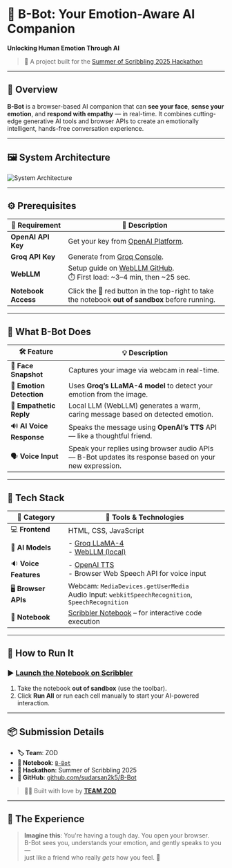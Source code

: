 
# 🤖 **B-Bot: Your Emotion-Aware AI Companion**  
**Unlocking Human Emotion Through AI**  
> 🚀 A project built for the [Summer of Scribbling 2025 Hackathon](https://hub.scribbler.live)

---

## 🧠 Overview

**B-Bot** is a browser-based AI companion that can **see your face**, **sense your emotion**, and **respond with empathy** — in real-time. It combines cutting-edge generative AI tools and browser APIs to create an emotionally intelligent, hands-free conversation experience.

---

## 🖼️ System Architecture

![System Architecture](https://github.com/user-attachments/assets/01167513-30cd-496d-ad75-395d3a2e2dd5)

---

## ⚙️ Prerequisites

| 🔑 Requirement         | 📌 Description                                                                                                   |
|------------------------|------------------------------------------------------------------------------------------------------------------|
| **OpenAI API Key**     | Get your key from [OpenAI Platform](https://platform.openai.com/settings/organization/api-keys).               |
| **Groq API Key**       | Generate from [Groq Console](https://console.groq.com/keys).                                                    |
| **WebLLM**             | Setup guide on [WebLLM GitHub](https://github.com/mlc-ai/web-llm). <br> ⏱️ First load: ~3–4 min, then ~25 sec. |
| **Notebook Access**    | Click the 🔴 red button in the top-right to take the notebook **out of sandbox** before running.                |

---

## 🎯 What B-Bot Does

| 🛠️ Feature                   | 💡 Description                                                                                           |
|-----------------------------|-----------------------------------------------------------------------------------------------------------|
| 📸 **Face Snapshot**         | Captures your image via webcam in real-time.                                                              |
| 🧠 **Emotion Detection**     | Uses **Groq’s LLaMA-4 model** to detect your emotion from the image.                                       |
| 💬 **Empathetic Reply**      | Local LLM (WebLLM) generates a warm, caring message based on detected emotion.                            |
| 🔊 **AI Voice Response**     | Speaks the message using **OpenAI’s TTS** API — like a thoughtful friend.                                 |
| 🗣️ **Voice Input**           | Speak your replies using browser audio APIs — B-Bot updates its response based on your new expression.     |

---

## 🧰 Tech Stack

| 🔧 Category         | 🧠 Tools & Technologies                                                                                                                  |
|--------------------|------------------------------------------------------------------------------------------------------------------------------------------|
| 💻 **Frontend**     | HTML, CSS, JavaScript                                                                                                                    |
| 🧠 **AI Models**    | - [Groq LLaMA-4](https://groq.com/) <br> - [WebLLM (local)](https://github.com/mlc-ai/web-llm)                                            |
| 🔉 **Voice Features** | - [OpenAI TTS](https://platform.openai.com/docs/guides/text-to-speech) <br> - Browser Web Speech API for voice input                   |
| 🖥️ **Browser APIs** | Webcam: `MediaDevices.getUserMedia` <br> Audio Input: `webkitSpeechRecognition`, `SpeechRecognition`                                     |
| 📒 **Notebook**     | [Scribbler Notebook](https://app.scribbler.live) – for interactive code execution                                                        |

---

## 🚀 How to Run It

### ▶️ [Launch the Notebook on Scribbler](https://app.scribbler.live/?jsnb=github:sudarsan2k5/B-Bot/B-Bot.jsnb)

1. Take the notebook **out of sandbox** (use the toolbar).
2. Click **Run All** or run each cell manually to start your AI-powered interaction.

---

## 📦 Submission Details

- **🏷️ Team**: ZOD  
- **📝 Notebook**: [`B-Bot`](https://app.scribbler.live/?jsnb=github:sudarsan2k5/B-Bot/B-Bot.jsnb)  
- **🏁 Hackathon**: Summer of Scribbling 2025  
- **🔗 GitHub**: [github.com/sudarsan2k5/B-Bot](https://github.com/sudarsan2k5/B-Bot)

> 👨‍💻 Built with love by [**TEAM ZOD**](https://github.com/sudarsan2k5/)

---

## 🌟 The Experience

> **Imagine this**: You're having a tough day. You open your browser.  
> B-Bot sees you, understands your emotion, and gently speaks to you —  
> just like a friend who really *gets* how you feel. 💛
